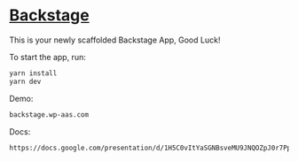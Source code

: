 # [Backstage](https://backstage.io)

This is your newly scaffolded Backstage App, Good Luck!

To start the app, run:

```sh
yarn install
yarn dev
```

Demo:

```sh
backstage.wp-aas.com
```

Docs:

```sh
https://docs.google.com/presentation/d/1H5C0vItYaSGNBsveMU9JNQOZpJ0r7Pp3upvhyDc8X0o/edit?usp=sharing
```
